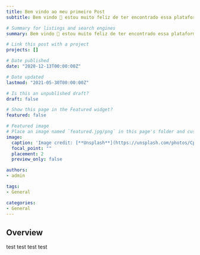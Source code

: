 ```yaml
---
title: Bem vindo ao meu primeiro Post
subtitle: Bem vindo 👋 estou muito feliz de ter encontrado essa plataforma para começar a postar meus trabalhos na web.

# Summary for listings and search engines
summary: Bem vindo 👋 estou muito feliz de ter encontrado essa plataforma para começar a postar meus trabalhos na web.

# Link this post with a project
projects: []

# Date published
date: "2020-12-13T00:00:00Z"

# Date updated
lastmod: "2021-05-30T00:00:00Z"

# Is this an unpublished draft?
draft: false

# Show this page in the Featured widget?
featured: false

# Featured image
# Place an image named `featured.jpg/png` in this page's folder and customize its options here.
image:
  caption: 'Image credit: [**Unsplash**](https://unsplash.com/photos/CpkOjOcXdUY)'
  focal_point: ""
  placement: 2
  preview_only: false

authors:
- admin

tags:
- General

categories:
- General
---
```


## Overview

test
test
test
test
